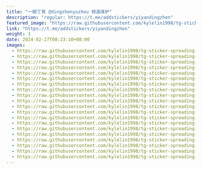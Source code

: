 ```yaml
---
title: "一眼丁真 @dingzhenyuzhou 频道维护"
description: "regular: https://t.me/addstickers/yiyandingzhen"
featured_image: "https://raw.githubusercontent.com/kylelin1998/tg-sticker-spreading-worldwide-images/main/img/409c30fa-eb69-45f5-b0ca-bf0bc88ad1b6.jpg"
link: "https://t.me/addstickers/yiyandingzhen"
weight: 3
date: 2024-02-27T08:23:10+08:00
images:
  - https://raw.githubusercontent.com/kylelin1998/tg-sticker-spreading-worldwide-images/main/img/409c30fa-eb69-45f5-b0ca-bf0bc88ad1b6.jpg
  - https://raw.githubusercontent.com/kylelin1998/tg-sticker-spreading-worldwide-images/main/img/642d6472-49d6-436d-879f-3bf851339fa1.jpg
  - https://raw.githubusercontent.com/kylelin1998/tg-sticker-spreading-worldwide-images/main/img/9b901ebb-c589-4950-935c-574ed36ab8cc.jpg
  - https://raw.githubusercontent.com/kylelin1998/tg-sticker-spreading-worldwide-images/main/img/49de2305-acab-45c6-a36f-9e27107423a5.jpg
  - https://raw.githubusercontent.com/kylelin1998/tg-sticker-spreading-worldwide-images/main/img/9057f989-fe4f-43a9-b3d4-f240f7489553.jpg
  - https://raw.githubusercontent.com/kylelin1998/tg-sticker-spreading-worldwide-images/main/img/e9f7bd88-200f-4e13-9cb6-330566be398b.jpg
  - https://raw.githubusercontent.com/kylelin1998/tg-sticker-spreading-worldwide-images/main/img/10997fe0-8fa2-4e26-a0ee-00cff7abe10e.jpg
  - https://raw.githubusercontent.com/kylelin1998/tg-sticker-spreading-worldwide-images/main/img/1ce75773-9195-4ee2-bfe1-c4f341317ac1.jpg
  - https://raw.githubusercontent.com/kylelin1998/tg-sticker-spreading-worldwide-images/main/img/900bc150-f69d-4e82-b06f-c46a253aa3cb.jpg
  - https://raw.githubusercontent.com/kylelin1998/tg-sticker-spreading-worldwide-images/main/img/88bee787-3e66-4302-8bc9-fb6798e66f20.jpg
  - https://raw.githubusercontent.com/kylelin1998/tg-sticker-spreading-worldwide-images/main/img/c4d0d0ec-0c38-4380-90e4-a8f90cca73f5.jpg
  - https://raw.githubusercontent.com/kylelin1998/tg-sticker-spreading-worldwide-images/main/img/5ce45f90-0a96-439b-b9e3-15dbcce93968.jpg
  - https://raw.githubusercontent.com/kylelin1998/tg-sticker-spreading-worldwide-images/main/img/5ab97e2d-3b0c-42ff-aedb-bb950def01df.jpg
  - https://raw.githubusercontent.com/kylelin1998/tg-sticker-spreading-worldwide-images/main/img/108447e6-3bc5-4a2b-b746-ef562ac6606d.jpg
  - https://raw.githubusercontent.com/kylelin1998/tg-sticker-spreading-worldwide-images/main/img/c3900586-e4ab-4a36-9064-cb552c5d54a3.jpg
  - https://raw.githubusercontent.com/kylelin1998/tg-sticker-spreading-worldwide-images/main/img/4e9529cd-451e-4703-9966-c3bc9c16f311.jpg
  - https://raw.githubusercontent.com/kylelin1998/tg-sticker-spreading-worldwide-images/main/img/4aa4fd5f-96f9-4ea0-ab01-67ab0ae72e2b.jpg
  - https://raw.githubusercontent.com/kylelin1998/tg-sticker-spreading-worldwide-images/main/img/16ae00a7-a399-4688-bf56-8810d0e3dddd.jpg
  - https://raw.githubusercontent.com/kylelin1998/tg-sticker-spreading-worldwide-images/main/img/70996418-ce78-48fb-b170-6216790cbedd.jpg
  - https://raw.githubusercontent.com/kylelin1998/tg-sticker-spreading-worldwide-images/main/img/58ddde68-4a15-46e7-9205-2b7a51fd5e39.jpg
---
```

